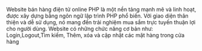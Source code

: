 Website bán hàng điện tử online PHP là một nền tảng mạnh mẽ và linh hoạt, được xây dựng bằng ngôn ngữ lập trình PHP phổ biến. Với giao diện thân thiện và dễ sử dụng, nó mang đến trải nghiệm mua sắm trực tuyến thuận lợi cho người dùng.
Website có những chức năng cơ bản như: Login,Logout,Tìm kiếm, Thêm, xóa và cập nhật các mặt hàng trong cửa hàng
